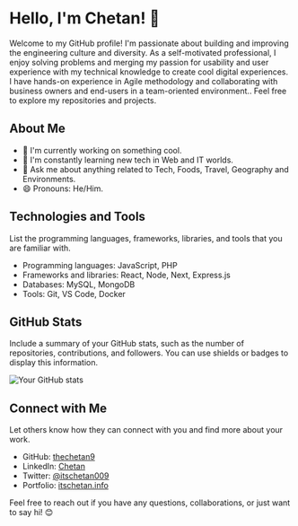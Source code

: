 # Hello, I'm Chetan! 👋

Welcome to my GitHub profile! I'm passionate about building and improving the engineering culture and diversity. As a self-motivated professional, I enjoy solving problems and merging my passion for usability and user experience with my technical knowledge to create cool digital experiences. I have hands-on experience in Agile methodology and collaborating with business owners and end-users in a team-oriented environment.. Feel free to explore my repositories and projects.

## About Me

- 🔭 I'm currently working on something cool.
- 🌱 I'm constantly learning new tech in Web and IT worlds.
- 💬 Ask me about anything related to Tech, Foods, Travel, Geography and Environments.
- 😄 Pronouns: He/Him.

## Technologies and Tools

List the programming languages, frameworks, libraries, and tools that you are familiar with.

- Programming languages: JavaScript, PHP
- Frameworks and libraries: React, Node, Next, Express.js
- Databases: MySQL, MongoDB
- Tools: Git, VS Code, Docker

## GitHub Stats

Include a summary of your GitHub stats, such as the number of repositories, contributions, and followers. You can use shields or badges to display this information.

![Your GitHub stats](https://github-readme-stats.vercel.app/api?username=thechetan9&show_icons=true)

## Connect with Me

Let others know how they can connect with you and find more about your work.

- GitHub: [thechetan9](https://github.com/thechetan9)
- LinkedIn: [Chetan](https://www.linkedin.com/in/chetan-anand-19289986/)
- Twitter: [@itschetan009](https://twitter.com/itschetan009)
- Portfolio: [itschetan.info](https://itschetan.info/)

Feel free to reach out if you have any questions, collaborations, or just want to say hi! 😊
